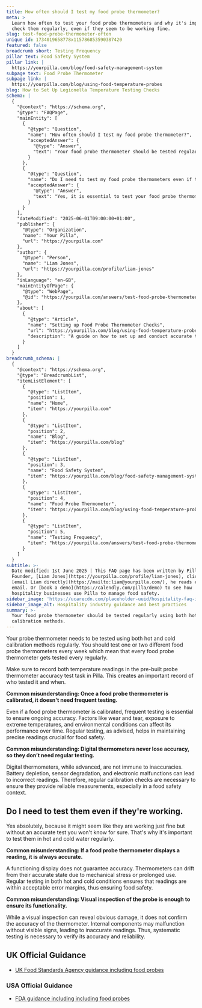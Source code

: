 ```yaml
---
title: How often should I test my food probe thermometer?
meta: >
  Learn how often to test your food probe thermometers and why it's important to
  check them regularly, even if they seem to be working fine.
slug: test-food-probe-thermometer-often
unique id: 1734019658778x115786853590387420
featured: false
breadcrumb short: Testing Frequency
pillar text: Food Safety System
pillar link: |
  https://yourpilla.com/blog/food-safety-management-system
subpage text: Food Probe Thermometer
subpage link: |
  https://yourpilla.com/blog/using-food-temperature-probes
blog: How to Set Up Legionella Temperature Testing Checks
schema: |
  {
    "@context": "https://schema.org",
    "@type": "FAQPage",
    "mainEntity": [
      {
        "@type": "Question",
        "name": "How often should I test my food probe thermometer?",
        "acceptedAnswer": {
          "@type": "Answer",
          "text": "Your food probe thermometer should be tested regularly using both hot and cold calibration methods. Ideally, test one or two different food probe thermometers every week to ensure each one is tested frequently. Record all temperature readings in the pre-built Probe Thermometer Accuracy Test Task on Pilla for a reliable record of testing."
        }
      },
      {
        "@type": "Question",
        "name": "Do I need to test my food probe thermometers even if they appear to be working?",
        "acceptedAnswer": {
          "@type": "Answer",
          "text": "Yes, it is essential to test your food probe thermometers regularly in both hot and cold water, even if they appear to be working fine. This ensures that the thermometers provide accurate measurements essential for maintaining food safety."
        }
      }
    ],
    "dateModified": "2025-06-01T09:00:00+01:00",
    "publisher": {
      "@type": "Organization",
      "name": "Your Pilla",
      "url": "https://yourpilla.com"
    },
    "author": {
      "@type": "Person",
      "name": "Liam Jones",
      "url": "https://yourpilla.com/profile/liam-jones"
    },
    "inLanguage": "en-GB",
    "mainEntityOfPage": {
      "@type": "WebPage",
      "@id": "https://yourpilla.com/answers/test-food-probe-thermometer-often"
    },
    "about": [
      {
        "@type": "Article",
        "name": "Setting up Food Probe Thermometer Checks",
        "url": "https://yourpilla.com/blog/using-food-temperature-probes",
        "description": "A guide on how to set up and conduct accurate tests with food probe thermometers for ensuring safe food temperatures."
      }
    ]
  }
breadcrumb_schema: |
  {
    "@context": "https://schema.org",
    "@type": "BreadcrumbList",
    "itemListElement": [
      {
        "@type": "ListItem",
        "position": 1,
        "name": "Home",
        "item": "https://yourpilla.com"
      },
      {
        "@type": "ListItem",
        "position": 2,
        "name": "Blog",
        "item": "https://yourpilla.com/blog"
      },
      {
        "@type": "ListItem",
        "position": 3,
        "name": "Food Safety System",
        "item": "https://yourpilla.com/blog/food-safety-management-system"
      },
      {
        "@type": "ListItem",
        "position": 4,
        "name": "Food Probe Thermometer",
        "item": "https://yourpilla.com/blog/using-food-temperature-probes"
      },
      {
        "@type": "ListItem",
        "position": 5,
        "name": "Testing Frequency",
        "item": "https://yourpilla.com/answers/test-food-probe-thermometer-often"
      }
    ]
  }
subtitle: >-
  Date modified: 1st June 2025 | This FAQ page has been written by Pilla
  Founder, [Liam Jones](https://yourpilla.com/profile/liam-jones), click to
  [email Liam directly](https://mailto:liam@yourpilla.com/), he reads every
  email. Or [book a demo](https://calendly.com/pilla/demo) to see how
  hospitality businesses use Pilla to manage food safety.
sidebar_image: 'https://ucarecdn.com/placeholder-uuid/hospitality-faq-image.jpg'
sidebar_image_alt: Hospitality industry guidance and best practices
summary: >-
  Your food probe thermometer should be tested regularly using both hot and cold
  calibration methods.
---
```

Your probe thermometer needs to be tested using both hot and cold calibration methods regularly. You should test one or two different food probe thermometers every week which mean that every food probe thermometer gets tested every regularly.

Make sure to record both temperature readings in the pre-built probe thermometer accuracy test task in Pilla. This creates an important record of who tested it and when.

**Common misunderstanding: Once a food probe thermometer is calibrated, it doesn't need frequent testing.**

Even if a food probe thermometer is calibrated, frequent testing is essential to ensure ongoing accuracy. Factors like wear and tear, exposure to extreme temperatures, and environmental conditions can affect its performance over time. Regular testing, as advised, helps in maintaining precise readings crucial for food safety.

**Common misunderstanding: Digital thermometers never lose accuracy, so they don’t need regular testing.**

Digital thermometers, while advanced, are not immune to inaccuracies. Battery depletion, sensor degradation, and electronic malfunctions can lead to incorrect readings. Therefore, regular calibration checks are necessary to ensure they provide reliable measurements, especially in a food safety context.

## Do I need to test them even if they're working.

Yes absolutely, because it might seem like they are working just fine but without an accurate test you won't know for sure. That's why it's important to test them in hot and cold water regularly.

**Common misunderstanding: If a food probe thermometer displays a reading, it is always accurate.**

A functioning display does not guarantee accuracy. Thermometers can drift from their accurate state due to mechanical stress or prolonged use. Regular testing in both hot and cold conditions ensures that readings are within acceptable error margins, thus ensuring food safety.

**Common misunderstanding: Visual inspection of the probe is enough to ensure its functionality.**

While a visual inspection can reveal obvious damage, it does not confirm the accuracy of the thermometer. Internal components may malfunction without visible signs, leading to inaccurate readings. Thus, systematic testing is necessary to verify its accuracy and reliability.

## UK Official Guidance

-   [UK Food Standards Agency guidance including food probes](https://www.food.gov.uk/safety-hygiene/cooking-your-food)

### USA Official Guidance

-   [FDA guidance including including food probes](https://www.fda.gov/food/buy-store-serve-safe-food/refrigerator-thermometers-cold-facts-about-food-safety?utm_source=chatgpt.com)
